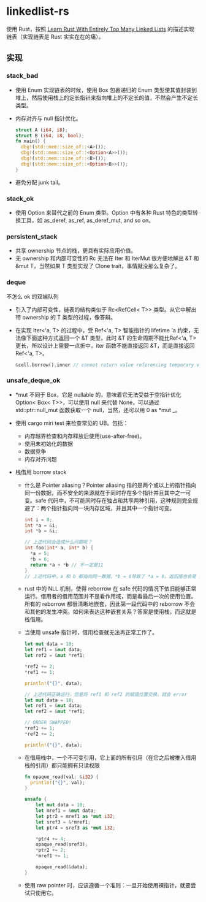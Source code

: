 # linkedlist-rs

使用 Rust，按照 [Learn Rust With Entirely Too Many Linked Lists](https://rust-unofficial.github.io/too-many-lists/index.html) 的描述实现链表（实现链表是 Rust 实实在在的痛）。

## 实现

### stack_bad

- 使用 Enum 实现链表的时候，使用 Box 包裹递归的 Enum 类型使其值封装到堆上，然后使用栈上的定长指针来指向堆上的不定长的值，不然会产生不定长类型。
- 内存对齐与 null 指针优化。

  ```rust
  struct A (i64, i8);
  struct B (i64, i8, bool);
  fn main() {
    dbg!(std::mem::size_of::<A>());
    dbg!(std::mem::size_of::<Option<A>>());
    dbg!(std::mem::size_of::<B>());
    dbg!(std::mem::size_of::<Option<B>>());
  }
  ```

- 避免分配 junk tail。

### stack_ok

- 使用 Option 来替代之前的 Enum 类型。Option 中有各种 Rust 特色的类型转换工具，如 as_deref, as_ref, as_deref_mut, and so on。

### persistent_stack

- 共享 ownership 节点的栈，更具有实际应用价值。
- 无 ownership 和内部可变性的 Rc 无法在 Iter 和 IterMut 很方便地解出 &T 和 &mut T，当然如果 T 类型实现了 Clone trait，事情就没那么复杂了。

### deque

不怎么 ok 的双端队列

- 引入了内部可变性，链表的结构类似于 Rc<RefCell< T>> 类型。从它中解出带 ownership 的 T 类型的过程，像答辩。
- 在实现 Iter<'a, T> 的过程中，受 Ref<'a, T> 智能指针的 lifetime 'a 约束，无法像下面这种方式返回一个 &T 类型，此时 &T 的生命周期不能比Ref<'a, T> 更长，所以设计上需要一点折中，iter 函数不能直接返回 &T，而是直接返回 Ref<'a, T>。

  ```rust
  &cell.borrow().inner // cannot return value referencing temporary value
  ```

### unsafe_deque_ok

- *mut 不同于 Box，它是 nullable 的，意味着它无法受益于空指针优化 Option< Box< T>>，可以使用 null 来代替 None，可以通过 std::ptr::null_mut 函数获取一个 null，当然，还可以用 0 as *mut _。
- 使用 cargo miri test 来检查常见的 UB。包括：
  
  - 内存越界检查和内存释放后使用(use-after-free)。
  - 使用未初始化的数据
  - 数据竞争
  - 内存对齐问题

- 栈借用 borrow stack

  - 什么是 Pointer aliasing？Pointer aliasing 指的是两个或以上的指针指向同一份数据，而不安全的来源就在于同时存在多个指针并且其中之一可变。safe 代码中，不可能同时存在独占和共享两种引用，这种规则完全规避了：两个指针指向同一块内存区域，并且其中一个指针可变。

    ```c
    int i = 0;
    int *a = &i;
    int *b = &i;

    // 上述代码会造成什么问题呢？
    int foo(int* a, int* b) {
      *a = 5;
      *b = 6;
      return *a + *b // 不一定是11
    }
    // 上述代码中，a 和 b 都指向同一数据，*b = 6导致了 *a = 6，返回值也会是 12
    ```

  - rust 中的 NLL 机制，使得 reborrow 在 safe 代码的情况下依旧能够正常运行。借用者的借用范围并不是看作用域，而是看最后一次的使用位置。所有的 reborrow 都很清晰地嵌套，因此第一段代码中的 reborrow 不会和其他的发生冲突。如何来表达这种嵌套关系？答案是使用栈，而这就是栈借用。
  - 当使用 unsafe 指针时，借用检查就无法再正常工作了。

    ```rust
    let mut data = 10;
    let ref1 = &mut data;
    let ref2 = &mut *ref1;

    *ref2 += 2;
    *ref1 += 1;

    println!("{}", data);

    // 上述代码正确运行，但是将 ref1 和 ref2 的赋值位置交换，就会 error
    let mut data = 10;
    let ref1 = &mut data;
    let ref2 = &mut *ref1;

    // ORDER SWAPPED!
    *ref1 += 1;
    *ref2 += 2;

    println!("{}", data);
    ```
  
  - 在借用栈中，一个不可变引用，它上面的所有引用（在它之后被推入借用栈的引用）都只能拥有只读权限

    ```rust
    fn opaque_read(val: &i32) {
      println!("{}", val);
    } 

    unsafe {
        let mut data = 10;
        let mref1 = &mut data;
        let ptr2 = mref1 as *mut i32;
        let sref3 = &*mref1;
        let ptr4 = sref3 as *mut i32;

        *ptr4 += 4;
        opaque_read(sref3);
        *ptr2 += 2;
        *mref1 += 1;

        opaque_read(&data);
    }

    ```

  - 使用 raw pointer 时，应该遵循一个准则：一旦开始使用裸指针，就要尝试只使用它。
